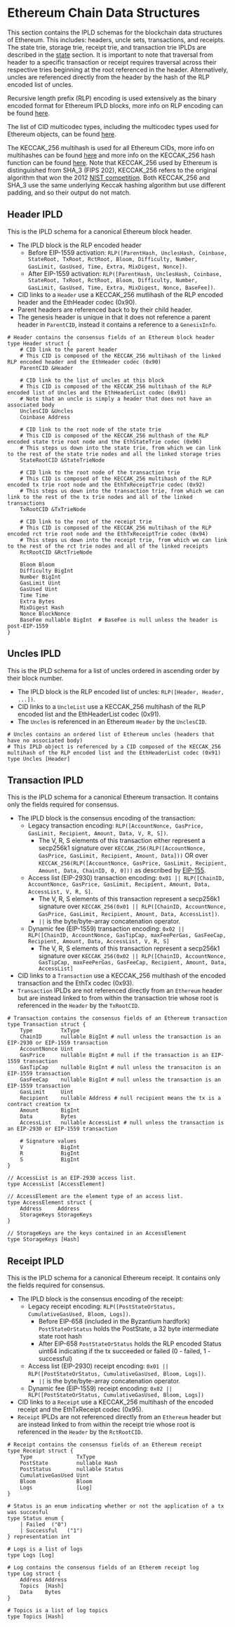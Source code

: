 # Ethereum Chain Data Structures

This section contains the IPLD schemas for the blockchain data structures of Ethereum.
This includes: headers, uncle sets, transactions, and receipts. The state trie, storage trie,
receipt trie, and transaction trie IPLDs are described in the [state](../state) section. It
is important to note that traversal from header to a specific transaction or receipt requires traversal
across their respective tries beginning at the root referenced in the header. Alternatively, uncles are referenced
directly from the header by the hash of the RLP encoded list of uncles.

Recursive length prefix (RLP) encoding is used extensively as the binary encoded format for Ethereum IPLD blocks, more info on RLP encoding
can be found [here](https://eth.wiki/en/fundamentals/rlp).

The list of CID multicodec types, including the multicodec types used for Ethereum objects, can be found [here](https://github.com/multiformats/multicodec/blob/master/table.csv).

The KECCAK_256 multihash is used for all Ethereum CIDs, more info on multihashes can be found [here](https://github.com/multiformats/multihash) and more info
on the KECCAK_256 hash function can be found [here](https://csrc.nist.gov/projects/hash-functions/sha-3-project).
Note that KECCAK_256 used by Ethereum is distinguished from SHA_3 (FIPS 202), KECCAK_256 refers to the original algorithm that won the 2012 [NIST competition](https://www.nist.gov/news-events/news/2012/10/nist-selects-winner-secure-hash-algorithm-sha-3-competition).
Both KECCAK_256 and SHA_3 use the same underlying Keccak hashing algorithm but use different padding, and so their output do not match.

## Header IPLD

This is the IPLD schema for a canonical Ethereum block header.
* The IPLD block is the RLP encoded header
  * Before EIP-1559 activation: `RLP([ParentHash, UnclesHash, Coinbase, StateRoot, TxRoot, RctRoot, Bloom, Difficulty, Number, GasLimit, GasUsed, Time, Extra, MixDigest, Nonce])`.
  * After EIP-1559 activation: `RLP([ParentHash, UnclesHash, Coinbase, StateRoot, TxRoot, RctRoot, Bloom, Difficulty, Number, GasLimit, GasUsed, Time, Extra, MixDigest, Nonce, BaseFee])`.
* CID links to a `Header` use a KECCAK_256 mutlihash of the RLP encoded header and the EthHeader codec (0x90).
* Parent headers are referenced back to by their child header.
* The genesis header is unique in that it does not reference a parent header in `ParentCID`, instead it contains a reference to a `GenesisInfo`.

```ipldsch
# Header contains the consensus fields of an Ethereum block header
type Header struct {
    # CID link to the parent header
    # This CID is composed of the KECCAK_256 multihash of the linked RLP encoded header and the EthHeader codec (0x90)
    ParentCID &Header
    
    # CID link to the list of uncles at this block
    # This CID is composed of the KECCAK_256 multihash of the RLP encoded list of Uncles and the EthHeaderList codec (0x91)
    # Note that an uncle is simply a header that does not have an associated body
    UnclesCID &Uncles
    Coinbase Address
    
    # CID link to the root node of the state trie
    # This CID is composed of the KECCAK_256 multhash of the RLP encoded state trie root node and the EthStateTrie codec (0x96)
    # This steps us down into the state trie, from which we can link to the rest of the state trie nodes and all the linked storage tries
    StateRootCID &StateTrieNode
    
    # CID link to the root node of the transaction trie
    # This CID is composed of the KECCAK_256 multihash of the RLP encoded tx trie root node and the EthTxReceiptTrie codec (0x92)
    # This steps us down into the transaction trie, from which we can link to the rest of the tx trie nodes and all of the linked transactions
    TxRootCID &TxTrieNode
    
    # CID link to the root of the receipt trie
    # This CID is composed of the KECCAK_256 multihash of the RLP encoded rct trie root node and the EthTxReceiptTrie codec (0x94)
    # This steps us down into the receipt trie, from which we can link to the rest of the rct trie nodes and all of the linked receipts
    RctRootCID &RctTrieNode
    
    Bloom Bloom
    Difficulty BigInt
    Number BigInt
    GasLimit Uint
    GasUsed Uint
    Time Time
    Extra Bytes
    MixDigest Hash
    Nonce BlockNonce
    BaseFee nullable BigInt  # BaseFee is null unless the header is post-EIP-1559
}
```

## Uncles IPLD
This is the IPLD schema for a list of uncles ordered in ascending order by their block number.
* The IPLD block is the RLP encoded list of uncles: `RLP([Header, Header, ...])`.
* CID links to a `UncleList` use a KECCAK_256 multihash of the RLP encoded list and the EthHeaderList codec (0x91).
* The `Uncles` is referenced in an Ethereum `Header` by the `UnclesCID`.

```ipldsch
# Uncles contains an ordered list of Ethereum uncles (headers that have no associated body)
# This IPLD object is referenced by a CID composed of the KECCAK_256 multihash of the RLP encoded list and the EthHeaderList codec (0x91)
type Uncles [Header]
```

## Transaction IPLD
This is the IPLD schema for a canonical Ethereum transaction. It contains only the fields required for consensus.
* The IPLD block is the consensus encoding of the transaction:
  * Legacy transaction encoding: `RLP([AccountNonce, GasPrice, GasLimit, Recipient, Amount, Data, V, R, S])`.
    * The V, R, S elements of this transaction either represent a secp256k1 signature over `KECCAK_256(RLP([AccountNonce, GasPrice, GasLimit, Recipient, Amount, Data]))` OR
      over `KECCAK_256(RLP([AccountNonce, GasPrice, GasLimit, Recipient, Amount, Data, ChainID, 0, 0]))` as described by [EIP-155](https://github.com/ethereum/EIPs/blob/master/EIPS/eip-155.md).
  * Access list (EIP-2930) transaction encoding: `0x01 || RLP([ChainID, AccountNonce, GasPrice, GasLimit, Recipient, Amount, Data, AccessList, V, R, S]`.
    * The V, R, S elements of this transaction represent a secp256k1 signature over `KECCAK_256(0x01 || RLP([ChainID, AccountNonce, GasPrice, GasLimit, Recipient, Amount, Data, AccessList])`.
    * `||` is the byte/byte-array concatenation operator.
  * Dynamic fee (EIP-1559) transaction encoding: `0x02 || RLP([ChainID, AccountNonce, GasTipCap, maxFeePerGas, GasFeeCap, Recipient, Amount, Data, AccessList, V, R, S]`
    * The V, R, S elements of this transaction represent a secp256k1 signature over `KECCAK_256(0x02 || RLP([ChainID, AccountNonce, GasTipCap, maxFeePerGas, GasFeeCap, Recipient, Amount, Data, AccessList]`
* CID links to a `Transaction` use a KECCAK_256 multihash of the encoded transaction and the EthTx codec (0x93).
* `Transaction` IPLDs are not referenced directly from an `Ethereum` header but are instead linked to from within the transaction trie whose root is referenced in the `Header` by the `TxRootCID`.
```ipldsch
# Transaction contains the consensus fields of an Ethereum transaction
type Transaction struct {
    Type         TxType
    ChainID      nullable BigInt # null unless the transaction is an EIP-2930 or EIP-1559 transaction
    AccountNonce Uint
    GasPrice     nullable BigInt # null if the transaction is an EIP-1559 transaction
    GasTipCap    nullable BigInt # null unless the transaciton is an EIP-1559 transaction
    GasFeeCap    nullable BigInt # null unless the transaction is an EIP-1559 transaction
    GasLimit     Uint
    Recipient    nullable Address # null recipient means the tx is a contract creation tx
    Amount       BigInt
    Data         Bytes
    AccessList   nullable AccessList # null unless the transaction is an EIP-2930 or EIP-1559 transaction
    
    # Signature values
    V            BigInt
    R            BigInt
    S            BigInt
}

// AccessList is an EIP-2930 access list.
type AccessList [AccessElement]

// AccessElement are the element type of an access list.
type AccessElement struct {
    Address     Address
    StorageKeys StorageKeys
}

// StorageKeys are the keys contained in an AccessElement
type StorageKeys [Hash]
```

## Receipt IPLD
This is the IPLD schema for a canonical Ethereum receipt. It contains only the fields required for consensus.
* The IPLD block is the consensus encoding of the receipt:
  * Legacy receipt encoding: `RLP([PostStateOrStatus, CumulativeGasUsed, Bloom, Logs])`.
    * Before EIP-658 (included in the Byzantium hardfork) `PostStateOrStatus` holds the PostState, a 32 byte intermediate state root hash
    * After EIP-658 `PostStateOrStatus` holds the RLP encoded Status uint64 indicating if the tx succeeded or failed (0 - failed, 1 - successful)
  * Access list (EIP-2930) receipt encoding: `0x01 || RLP([PostStateOrStatus, CumulativeGasUsed, Bloom, Logs])`.
    * `||` is the byte/byte-array concatenation operator.
  * Dynamic fee (EIP-1559) receipt encoding: `0x02 || RLP([PostStateOrStatus, CumulativeGasUsed, Bloom, Logs])`
* CID links to a `Receipt` use a KECCAK_256 multihash of the encoded receipt and the EthTxReceipt codec (0x95).
* `Receipt` IPLDs are not referenced directly from an `Ethereum` header but are instead linked to from within the receipt trie whose root is referenced in the `Header` by the `RctRootCID`.
```ipldsch
# Receipt contains the consensus fields of an Ethereum receipt
type Receipt struct {
    Type              TxType
    PostState         nullable Hash
    PostStatus        nullable Status
    CumulativeGasUsed Uint
    Bloom             Bloom
    Logs              [Log]
}

# Status is an enum indicating whether or not the application of a tx was succesful
type Status enum {
    | Failed  ("0")
    | Successful   ("1")
} representation int

# Logs is a list of logs
type Logs [Log]

# Log contains the consensus fields of an Etherem receipt log
type Log struct {
    Address Address
    Topics  [Hash]
    Data    Bytes
}

# Topics is a list of log topics
type Topics [Hash]
```
